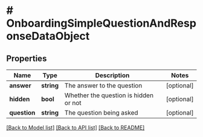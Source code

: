 # # OnboardingSimpleQuestionAndResponseDataObject

## Properties

Name | Type | Description | Notes
------------ | ------------- | ------------- | -------------
**answer** | **string** | The answer to the question | [optional]
**hidden** | **bool** | Whether the question is hidden or not | [optional]
**question** | **string** | The question being asked | [optional]

[[Back to Model list]](../../README.md#models) [[Back to API list]](../../README.md#endpoints) [[Back to README]](../../README.md)
